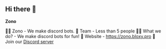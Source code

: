 ## Hi there 👋



**Zono**

🙋‍♀️ Zono - We make discord bots.
🌈 Team - Less than 5 people
👩‍💻 What we do? - We make discord bots for fun!
🍿 Website - https://zono.bloxy.pro
🧙 Join our [Discord server](https://zono.bloxy.pro/server)
